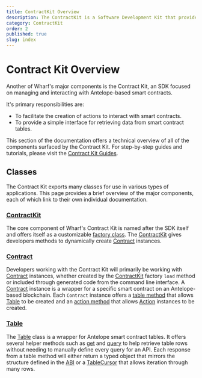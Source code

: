 ```yaml
---
title: ContractKit Overview
description: The ContractKit is a Software Development Kit that provides a simple interface for interacting with smart contracts on Antelope-based blockchains.
category: ContractKit
order: 2
published: true
slug: index
---
```


# Contract Kit Overview

Another of Wharf's major components is the Contract Kit, an SDK focused on managing and interacting with Antelope-based smart contracts.

It's primary responsibilities are:

- To facilitate the creation of actions to interact with smart contracts.
- To provide a simple interface for retrieving data from smart contract tables.

This section of the documentation offers a technical overview of all of the components surfaced by the Contract Kit. For step-by-step guides and tutorials, please visit the [Contract Kit Guides](/guides/contract-kit).

## Classes

The Contract Kit exports many classes for use in various types of applications. This page provides a brief overview of the major components, each of which link to their own individual documentation.

### [ContractKit](/docs/contract-kit/contract-kit)

The core component of Wharf's Contract Kit is named after the SDK itself and offers itself as a customizable [factory class](https://refactoring.guru/design-patterns/factory-method). The [ContractKit](/docs/contract-kit/contract-kit) gives developers methods to dynamically create [Contract](/docs/contract-kit/contract) instances.

### [Contract](/docs/contract-kit/contract)

Developers working with the Contract Kit will primarily be working with [Contract](/docs/contract-kit/contract) instances, whether created by the [ContractKit](/docs/contract-kit/contract-kit) factory `load` method or included through generated code from the command line interface. A [Contract](/docs/contract-kit/contract) instance is a wrapper for a specific smart contract on an Antelope-based blockchain. Each `Contract` instance offers a [table method](/docs/contract-kit/table-method) that allows [Table](/docs/contract-kit/table-class) to be created and an [action method](/docs/contract-kit/action-method) that allows [Action](#) instances to be created.

### [Table](/docs/contract-kit/table-class)

The [Table](/docs/contract-kit/table-class) class is a wrapper for Antelope smart contract tables. It offers several helper methods such as [get](#) and [query](#) to help retrieve table rows without needing to manually define every query for an API. Each response from a table method will either return a typed object that mirrors the structure defined in the [ABI](#) or a [TableCursor](#) that allows iteration through many rows.
